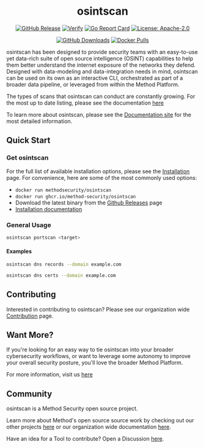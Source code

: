 <div align="center">
<h1>osintscan</h1>

[![GitHub Release][release-img]][release]
[![Verify][verify-img]][verify]
[![Go Report Card][go-report-img]][go-report]
[![License: Apache-2.0][license-img]][license]

[![GitHub Downloads][github-downloads-img]][release]
[![Docker Pulls][docker-pulls-img]][docker-pull]

</div>

osintscan has been designed to provide security teams with an easy-to-use yet data-rich suite of open source intelligence (OSINT) capabilities to help them better understand the internet exposure of the networks they defend. Designed with data-modeling and data-integration needs in mind, osintscan can be used on its own as an interactive CLI, orchestrated as part of a broader data pipeline, or leveraged from within the Method Platform.

The types of scans that osintscan can conduct are constantly growing. For the most up to date listing, please see the documentation [here](https://method-security.github.io/osintscan/docs/index.html)

To learn more about osintscan, please see the [Documentation site](https://method-security.github.io/osintscan/) for the most detailed information.

## Quick Start

### Get osintscan

For the full list of available installation options, please see the [Installation](./getting-started/installation.md) page. For convenience, here are some of the most commonly used options:

- `docker run methodsecurity/osintscan`
- `docker run ghcr.io/method-security/osintscan`
- Download the latest binary from the [Github Releases](https://github.com/Method-Security/osintscan/releases/latest) page
- [Installation documentation](./getting-started/installation.md)

### General Usage

```bash
osintscan portscan <target>
```

#### Examples

```bash
osintscan dns records --domain example.com
```

```bash
osintscan dns certs --domain example.com
```

## Contributing

Interested in contributing to osintscan? Please see our organization wide [Contribution](https://method-security.github.io/community/contribute/discussions.html) page.

## Want More?

If you're looking for an easy way to tie osintscan into your broader cybersecurity workflows, or want to leverage some autonomy to improve your overall security posture, you'll love the broader Method Platform.

For more information, visit us [here](https://method.security)

## Community

osintscan is a Method Security open source project.

Learn more about Method's open source source work by checking out our other projects [here](https://github.com/Method-Security) or our organization wide documentation [here](https://method-security.github.io).

Have an idea for a Tool to contribute? Open a Discussion [here](https://github.com/Method-Security/Method-Security.github.io/discussions).

[verify]: https://github.com/Method-Security/osintscan/actions/workflows/verify.yml
[verify-img]: https://github.com/Method-Security/osintscan/actions/workflows/verify.yml/badge.svg
[go-report]: https://goreportcard.com/report/github.com/Method-Security/osintscan
[go-report-img]: https://goreportcard.com/badge/github.com/Method-Security/osintscan
[release]: https://github.com/Method-Security/osintscan/releases
[releases]: https://github.com/Method-Security/osintscan/releases/latest
[release-img]: https://img.shields.io/github/release/Method-Security/osintscan.svg?logo=github
[github-downloads-img]: https://img.shields.io/github/downloads/Method-Security/osintscan/total?logo=github
[docker-pulls-img]: https://img.shields.io/docker/pulls/methodsecurity/osintscan?logo=docker&label=docker%20pulls%20%2F%20osintscan
[docker-pull]: https://hub.docker.com/r/methodsecurity/osintscan
[license]: https://github.com/Method-Security/osintscan/blob/main/LICENSE
[license-img]: https://img.shields.io/badge/License-Apache%202.0-blue.svg
